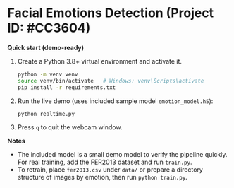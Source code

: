 # Facial Emotions Detection (Project ID: #CC3604)

**Quick start (demo-ready)**

1. Create a Python 3.8+ virtual environment and activate it.
   ```bash
   python -m venv venv
   source venv/bin/activate   # Windows: venv\Scripts\activate
   pip install -r requirements.txt
   ```
2. Run the live demo (uses included sample model `emotion_model.h5`):
   ```bash
   python realtime.py
   ```
3. Press `q` to quit the webcam window.

**Notes**
- The included model is a small demo model to verify the pipeline quickly. For real training, add the FER2013 dataset and run `train.py`.
- To retrain, place `fer2013.csv` under `data/` or prepare a directory structure of images by emotion, then run `python train.py`.
